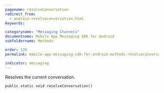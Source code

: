 ```yaml
---
pagename: resolveConversation
redirect_from:
  - android-resolveconversation.html
Keywords:

categoryname: "Messaging Channels"
documentname: Mobile App Messaging SDK for Android
subfoldername: Methods

order: 220
permalink: mobile-app-messaging-sdk-for-android-methods-resolveconversation.html

indicator: messaging
---
```


Resolves the current conversation. 

`public static void resolveConversation()`
